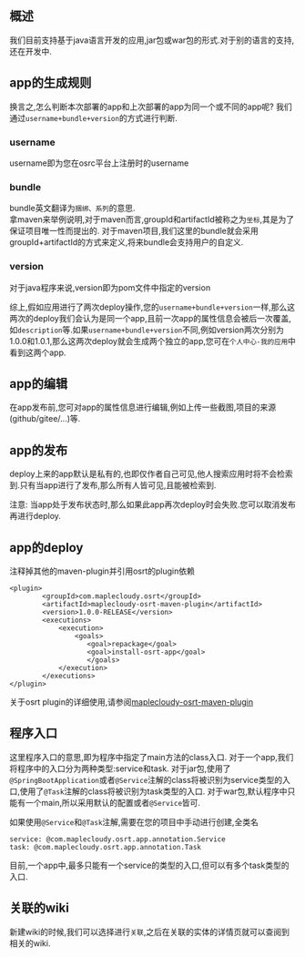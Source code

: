 ## 概述
我们目前支持基于java语言开发的应用,jar包或war包的形式.对于别的语言的支持,还在开发中.
## app的生成规则
换言之,怎么判断本次部署的app和上次部署的app为同一个或不同的app呢?
我们通过`username+bundle+version`的方式进行判断.
### username
username即为您在osrc平台上注册时的username
### bundle
bundle英文翻译为`捆绑、系列`的意思.  
拿maven来举例说明,对于maven而言,groupId和artifactId被称之为`坐标`,其是为了保证项目唯一性而提出的.
对于maven项目,我们这里的bundle就会采用groupId+artifactId的方式来定义,将来bundle会支持用户的自定义.
### version
对于java程序来说,version即为pom文件中指定的version

综上,假如应用进行了两次deploy操作,您的`username+bundle+version`一样,那么这两次的deploy我们会认为是同一个app,且前一次app的属性信息会被后一次覆盖,如`description`等.如果`username+bundle+version`不同,例如version两次分别为1.0.0和1.0.1,那么这两次deploy就会生成两个独立的app,您可在`个人中心-我的应用`中看到这两个app.
## app的编辑
在app发布前,您可对app的属性信息进行编辑,例如上传一些截图,项目的来源(github/gitee/...)等.
## app的发布
deploy上来的app默认是私有的,也即仅作者自己可见,他人搜索应用时将不会检索到.只有当app进行了发布,那么所有人皆可见,且能被检索到.

注意:
当app处于发布状态时,那么如果此app再次deploy时会失败.您可以取消发布再进行deploy.

## app的deploy
注释掉其他的maven-plugin并引用osrt的plugin依赖
  ```
  <plugin>
          <groupId>com.maplecloudy.osrt</groupId>
          <artifactId>maplecloudy-osrt-maven-plugin</artifactId>
          <version>1.0.0-RELEASE</version>
          <executions>
              <execution>
                  <goals>
                     <goal>repackage</goal>
                     <goal>install-osrt-app</goal>
                     </goals>
              </execution>
          </executions>
  </plugin>
  ```
  关于osrt plugin的详细使用,请参阅[maplecloudy-osrt-maven-plugin](https://github.com/maplecloudy/maplecloudy-osrt-tools/tree/master/maplecloudy-osrt-maven-plugin#readme)

  ## 程序入口
  这里程序入口的意思,即为程序中指定了main方法的class入口.
  对于一个app,我们将程序中的入口分为两种类型:service和task.
  对于jar包,使用了`@SpringBootApplication`或者`@Service`注解的class将被识别为service类型的入口,使用了`@Task`注解的class将被识别为task类型的入口.
  对于war包,默认程序中只能有一个main,所以采用默认的配置或者`@Service`皆可.

  如果使用`@Service`和`@Task`注解,需要在您的项目中手动进行创建,全类名
  ```
  service: @com.maplecloudy.osrt.app.annotation.Service 
  task: @com.maplecloudy.osrt.app.annotation.Task
  ```
  目前,一个app中,最多只能有一个service的类型的入口,但可以有多个task类型的入口.
  ## 关联的wiki
  新建wiki的时候,我们可以选择进行`关联`,之后在关联的实体的详情页就可以查阅到相关的wiki.